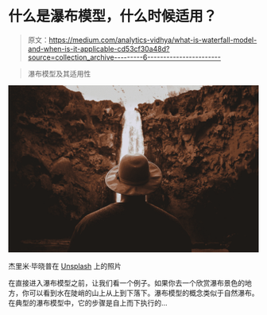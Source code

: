 # 什么是瀑布模型，什么时候适用？

> 原文：<https://medium.com/analytics-vidhya/what-is-waterfall-model-and-when-is-it-applicable-cd53cf30a48d?source=collection_archive---------6----------------------->

> 瀑布模型及其适用性

![](img/a42e5527f52b87b28a6302ab959a18ce.png)

杰里米·毕晓普在 [Unsplash](https://unsplash.com?utm_source=medium&utm_medium=referral) 上的照片

在直接进入瀑布模型之前，让我们看一个例子。如果你去一个欣赏瀑布景色的地方，你可以看到水在陡峭的山上从上到下落下。瀑布模型的概念类似于自然瀑布。在典型的瀑布模型中，它的步骤是自上而下执行的…